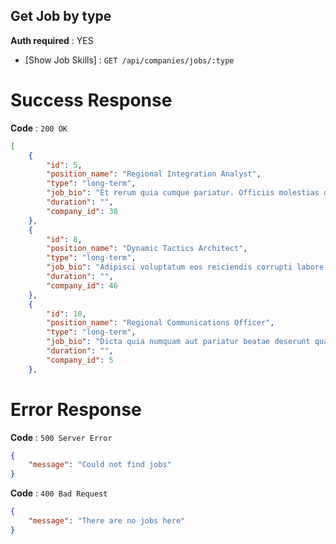 ## Get Job by type

**Auth required** : YES

* [Show Job Skills] : `GET /api/companies/jobs/:type`

# Success Response

**Code** : `200 OK`

```json
[
    {
        "id": 5,
        "position_name": "Regional Integration Analyst",
        "type": "long-term",
        "job_bio": "Et rerum quia cumque pariatur. Officiis molestias ducimus sit qui et. Asperiores quae aperiam et iste. Temporibus nostrum et ipsa quos.",
        "duration": "",
        "company_id": 38
    },
    {
        "id": 8,
        "position_name": "Dynamic Tactics Architect",
        "type": "long-term",
        "job_bio": "Adipisci voluptatum eos reiciendis corrupti labore omnis ut reiciendis unde. Vitae sit ipsam recusandae possimus earum. Soluta laborum quos minima debitis. Porro iste qui quo dolorem voluptate dolore veniam. Et quae rem facere. Non amet excepturi.",
        "duration": "",
        "company_id": 46
    },
    {
        "id": 10,
        "position_name": "Regional Communications Officer",
        "type": "long-term",
        "job_bio": "Dicta quia numquam aut pariatur beatae deserunt quam. Ipsam porro ut. Aliquid incidunt rerum veniam quam ducimus.",
        "duration": "",
        "company_id": 5
    },
```

# Error Response

**Code** : `500 Server Error`

```json
{
 	"message": "Could not find jobs"
}
```

**Code** : `400 Bad Request`

```json
{
 	"message": "There are no jobs here"
}
```